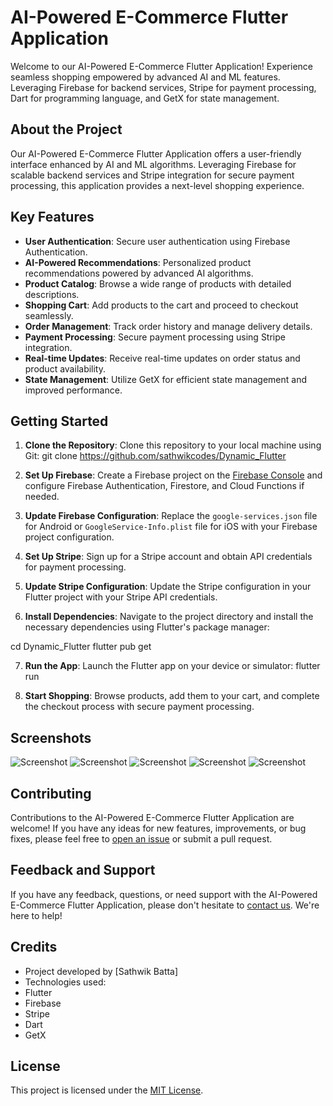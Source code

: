 # AI-Powered E-Commerce Flutter Application

Welcome to our AI-Powered E-Commerce Flutter Application! Experience seamless shopping empowered by advanced AI and ML features. Leveraging Firebase for backend services, Stripe for payment processing, Dart for programming language, and GetX for state management.

## About the Project

Our AI-Powered E-Commerce Flutter Application offers a user-friendly interface enhanced by AI and ML algorithms. Leveraging Firebase for scalable backend services and Stripe integration for secure payment processing, this application provides a next-level shopping experience.

## Key Features

- **User Authentication**: Secure user authentication using Firebase Authentication.
- **AI-Powered Recommendations**: Personalized product recommendations powered by advanced AI algorithms.
- **Product Catalog**: Browse a wide range of products with detailed descriptions.
- **Shopping Cart**: Add products to the cart and proceed to checkout seamlessly.
- **Order Management**: Track order history and manage delivery details.
- **Payment Processing**: Secure payment processing using Stripe integration.
- **Real-time Updates**: Receive real-time updates on order status and product availability.
- **State Management**: Utilize GetX for efficient state management and improved performance.

## Getting Started

1. **Clone the Repository**: Clone this repository to your local machine using Git:
    git clone https://github.com/sathwikcodes/Dynamic_Flutter

2. **Set Up Firebase**: Create a Firebase project on the [Firebase Console](https://console.firebase.google.com/) and configure Firebase Authentication, Firestore, and Cloud Functions if needed.

3. **Update Firebase Configuration**: Replace the `google-services.json` file for Android or `GoogleService-Info.plist` file for iOS with your Firebase project configuration.

4. **Set Up Stripe**: Sign up for a Stripe account and obtain API credentials for payment processing.

5. **Update Stripe Configuration**: Update the Stripe configuration in your Flutter project with your Stripe API credentials.

6. **Install Dependencies**: Navigate to the project directory and install the necessary dependencies using Flutter's package manager:

cd Dynamic_Flutter
flutter pub get

7. **Run the App**: Launch the Flutter app on your device or simulator:
flutter run


8. **Start Shopping**: Browse products, add them to your cart, and complete the checkout process with secure payment processing.

## Screenshots

![Screenshot](https://github.com/sathwikcodes/Dynamic_Flutter/blob/main/Screenshot%20(215).png)
![Screenshot](https://github.com/sathwikcodes/Dynamic_Flutter/blob/main/Screenshot%20(216).png)
![Screenshot](https://github.com/sathwikcodes/Dynamic_Flutter/blob/main/Screenshot%20(217).png)
![Screenshot](https://github.com/sathwikcodes/Dynamic_Flutter/blob/main/Screenshot%20(219).png)
![Screenshot](https://github.com/sathwikcodes/Dynamic_Flutter/blob/main/Screenshot%20(220).png)

## Contributing

Contributions to the AI-Powered E-Commerce Flutter Application are welcome! If you have any ideas for new features, improvements, or bug fixes, please feel free to [open an issue](https://github.com/sathwikcodes/Dynamic_Flutter/issues) or submit a pull request.

## Feedback and Support

If you have any feedback, questions, or need support with the AI-Powered E-Commerce Flutter Application, please don't hesitate to [contact us](mailto:support@example.com). We're here to help!

## Credits

- Project developed by [Sathwik Batta]
- Technologies used:
- Flutter
- Firebase
- Stripe
- Dart
- GetX

## License

This project is licensed under the [MIT License](LICENSE).
